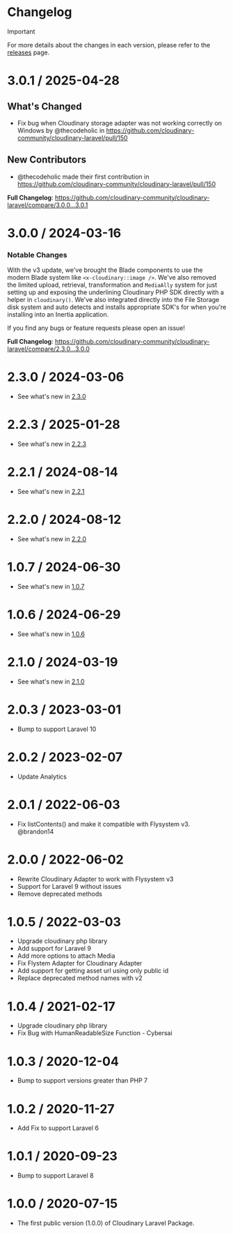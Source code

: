 # Changelog

> [!IMPORTANT]
> For more details about the changes in each version, please refer to the [releases](https://github.com/cloudinary-labs/cloudinary-laravel/releases) page.

# 3.0.1 / 2025-04-28

## What's Changed

- Fix bug when Cloudinary storage adapter was not working correctly on Windows by @thecodeholic in https://github.com/cloudinary-community/cloudinary-laravel/pull/150

## New Contributors

- @thecodeholic made their first contribution in https://github.com/cloudinary-community/cloudinary-laravel/pull/150

**Full Changelog**: https://github.com/cloudinary-community/cloudinary-laravel/compare/3.0.0...3.0.1

# 3.0.0 / 2024-03-16

### Notable Changes

With the v3 update, we've brought the Blade components to use the modern Blade system like `<x-cloudinary::image />`. We've also removed the limited upload, retrieval, transformation and `MediaAlly` system for just setting up and exposing the underlining Cloudinary PHP SDK directly with a helper in `cloudinary()`. We've also integrated directly into the File Storage disk system and auto detects and installs appropriate SDK's for when you're installing into an Inertia application.

If you find any bugs or feature requests please open an issue!

**Full Changelog**: https://github.com/cloudinary-community/cloudinary-laravel/compare/2.3.0...3.0.0

# 2.3.0 / 2024-03-06

- See what's new in [2.3.0](https://github.com/cloudinary-labs/cloudinary-laravel/releases/tag/2.3.0)

# 2.2.3 / 2025-01-28

- See what's new in [2.2.3](https://github.com/cloudinary-labs/cloudinary-laravel/releases/tag/2.2.3)

# 2.2.1 / 2024-08-14

- See what's new in [2.2.1](https://github.com/cloudinary-labs/cloudinary-laravel/releases/tag/2.2.1)

# 2.2.0 / 2024-08-12

- See what's new in [2.2.0](https://github.com/cloudinary-labs/cloudinary-laravel/releases/tag/2.2.0)

# 1.0.7 / 2024-06-30

- See what's new in [1.0.7](https://github.com/cloudinary-labs/cloudinary-laravel/releases/tag/1.0.7)

# 1.0.6 / 2024-06-29

- See what's new in [1.0.6](https://github.com/cloudinary-labs/cloudinary-laravel/releases/tag/1.0.6)

# 2.1.0 / 2024-03-19

- See what's new in [2.1.0](https://github.com/cloudinary-labs/cloudinary-laravel/releases/tag/2.1.0)

# 2.0.3 / 2023-03-01

- Bump to support Laravel 10

# 2.0.2 / 2023-02-07

- Update Analytics

# 2.0.1 / 2022-06-03

- Fix listContents() and make it compatible with Flysystem v3. @brandon14

# 2.0.0 / 2022-06-02

- Rewrite Cloudinary Adapter to work with Flysystem v3
- Support for Laravel 9 without issues
- Remove deprecated methods

# 1.0.5 / 2022-03-03

- Upgrade cloudinary php library
- Add support for Laravel 9
- Add more options to attach Media
- Fix Flystem Adapter for Cloudinary Adapter
- Add support for getting asset url using only public id
- Replace deprecated method names with v2

# 1.0.4 / 2021-02-17

- Upgrade cloudinary php library
- Fix Bug with HumanReadableSize Function - Cybersai

# 1.0.3 / 2020-12-04

- Bump to support versions greater than PHP 7

# 1.0.2 / 2020-11-27

- Add Fix to support Laravel 6

# 1.0.1 / 2020-09-23

- Bump to support Laravel 8

# 1.0.0 / 2020-07-15

- The first public version (1.0.0) of Cloudinary Laravel Package.
